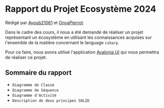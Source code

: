 # Rapport du Projet Ecosystème 2024

Rédigé par [Ayoub21061](https://github.com/Ayoub21061) et [OnyaPierrot](https://github.com/OnyaPierrot).

Dans le cadre des cours, il nous a été demandé de réaliser un projet représentant un écosystème en utilisant les connaissances acquises sur l'ensemble de la matière concernant le language `csharp`.

Pour ce faire, nous avons utilisé l'application [Avalonia UI](https://avaloniaui.net/) qui nous permettra de réaliser ce projet.

## Sommaire du rapport 

- `Diagramme de Classe`
- `Diagramme de Séquence` 
- `Diagramme d'Activité`
- `Description de deux principes SOLID`

